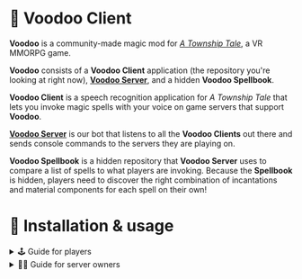 # 🔮 Voodoo Client

**Voodoo** is a community-made magic mod for [_A Township Tale_](https://townshiptale.com/), a VR MMORPG game.

**Voodoo** consists of a **Voodoo Client** application (the repository you're looking at right now), [**Voodoo Server**](https://github.com/mdingena/att-voodoo-server), and a hidden **Voodoo Spellbook**.

**Voodoo Client** is a speech recognition application for _A Township Tale_ that lets you invoke magic spells with your voice on game servers that support **Voodoo**.

[**Voodoo Server**](https://github.com/mdingena/att-voodoo-server) is our bot that listens to all the **Voodoo Clients** out there and sends console commands to the servers they are playing on.

**Voodoo Spellbook** is a hidden repository that **Voodoo Server** uses to compare a list of spells to what players are invoking. Because the **Spellbook** is hidden, players need to discover the right combination of incantations and material components for each spell on their own!

# 🚀 Installation & usage

<details>
<summary>🕹️ Guide for players</summary>

🚧 Details unknown yet. Stay tuned for future updates.

</details>

<details>
<summary>👩‍🔧 Guide for server owners</summary>

Adding Voodoo to your server is really easy!

1. Launch the game.
1. Pull up your server's management panel in the Overworld.
1. Invite `Voodoo Mod` to join your server group.
1. In the Launcher, assign `Voodoo Mod` to the `Owner` role.

Our bot will connect to your server automatically and your players will now be able to use Voodoo on your server.

### Who is Voodoo Mod?

`Voodoo Mod` is our bot account. It's an account that allows `Voodoo Mod` to connect to servers as a player with a role, which is required to let bots send console commands.

### Why does the `Voodoo Mod` account need `Owner` privileges?

`Voodoo Mod` needs to have the correct privileges to enable sending console commands to your server. If `Voodoo Mod` cannot send console commands, players will not be able to use Voodoo magic.

### What sort of console commands does Voodoo send to my server?

Players will not be able to dictate which console commands are sent to your server. Players using Voodoo can only send predefined requests to our bot, which translates the request to the actual console commands. These commands are used to **spawn** and **destroy** items on your server, but only items stored in the player's inventory are destroyed. This happens when players cast a spell that requires material components to be stored in their belt slots.

Generally speaking, players will not be able to create a high volume of items out of thin air. Voodoo spells require material components, so to create new items, other items must be consumed first. This greatly reduces the rate at which players can potentially spam your server with items.

</details>
